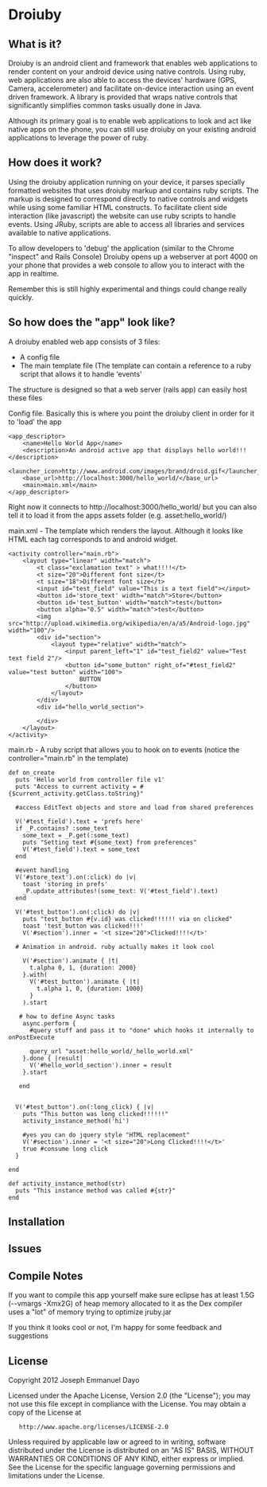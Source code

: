 Droiuby
=======

What is it?
-----------

Droiuby is an android client and framework that enables web applications to
render content on your android device using native controls. Using ruby, web
applications are also able to access the devices' hardware (GPS, Camera,
accelerometer) and facilitate on-device interaction using an event driven
framework. A library is provided that wraps native controls that significantly
simplifies common tasks usually done in Java.

Although its primary goal is to enable web applications to look and act like
native apps on the phone, you can still use droiuby on your existing android
applications to leverage the power of ruby.

How does it work?
-----------------

Using the droiuby application running on your device, it parses specially formatted
websites that uses droiuby markup and contains ruby scripts. The markup is 
designed to correspond directly to native controls and widgets while using some
familiar HTML constructs. To facilitate client side interaction (like javascript)
the website can use ruby scripts to handle events. Using JRuby, scripts are able
to access all libraries and services available to native applications.

To allow developers to 'debug' the application (similar to the Chrome "inspect" and Rails Console)
Droiuby opens up a webserver at port 4000 on your phone that provides a web console
to allow you to interact with the app in realtime.

Remember this is still highly experimental and things could change really quickly.

So how does the "app" look like?
-----------------------------

A droiuby enabled web app consists of 3 files:

- A config file
- The main template file (The template can contain a reference to a ruby script that allows it to handle 'events'

The structure is designed so that a web server (rails app) can easily host these files

Config file. Basically this is where you point the droiuby client in order for it to 'load' the app

	<app_descriptor>
	    <name>Hello World App</name>
	    <description>An android active app that displays hello world!!!</description>
	    <launcher_icon>http://www.android.com/images/brand/droid.gif</launcher_icon>
	    <base_url>http://localhost:3000/hello_world/</base_url>
	    <main>main.xml</main>
	</app_descriptor>
	
Right now it connects to http://localhost:3000/hello_world/ but you can also tell it to load it from
the apps assets folder (e.g. asset:hello_world/) 
	
main.xml - The template which renders the layout. Although it looks like HTML each tag corresponds to and android widget.

	<activity controller="main.rb">
	    <layout type="linear" width="match">
	        <t class="exclamation text" > what!!!!</t>
	        <t size="20">Different font size</t>
	        <t size="18">Different font size</t>
	        <input id="test_field" value="This is a text field"></input>
	        <button id='store_text' width="match">Store</button>
	        <button id='test_button' width="match">test</button>
	        <button alpha="0.5" width="match">test</button>
	        <img src="http://upload.wikimedia.org/wikipedia/en/a/a5/Android-logo.jpg" width="100"/>
	        <div id="section">
	            <layout type="relative" width="match">
	                <input parent_left="1" id="test_field2" value="Test text field 2"/>
	                <button id="some_button" right_of="#test_field2" value="test button" width="100">
	                    BUTTON
	                </button>    
	            </layout>
	        </div>
	        <div id="hello_world_section">
	            
	        </div>
	    </layout>
	</activity>

main.rb - A ruby script that allows you to hook on to events (notice the controller="main.rb" in the template)

	def on_create
	  puts 'Hello world from controller file v1'
	  puts "Access to current activity = #{$current_activity.getClass.toString}"
	  
	  #access EditText objects and store and load from shared preferences
	  
	  V('#test_field').text = 'prefs here'
	  if _P.contains? :some_text
	    some_text = _P.get(:some_text)
	    puts "Setting text #{some_text} from preferences"
	    V('#test_field').text = some_text
	  end
	  
	  #event handling
	  V('#store_text').on(:click) do |v|
	    toast 'storing in prefs'
	    _P.update_attributes!(some_text: V('#test_field').text)
	  end
	  
	  V('#test_button').on(:click) do |v|
	    puts "test_button #{v.id} was clicked!!!!!! via on clicked" 
	    toast 'test_button was clicked!!!'
	    V('#section').inner = '<t size="20">Clicked!!!!</t>'
	    
	  # Animation in android. ruby actually makes it look cool
	  
	    V('#section').animate { |t|
	      t.alpha 0, 1, {duration: 2000}
	    }.with(
	      V('#test_button').animate { |t|
	        t.alpha 1, 0, {duration: 1000}
	      } 
	    ).start
	    
	   # how to define Async tasks
	    async.perform {
	      #query stuff and pass it to "done" which hooks it internally to onPostExecute
	      
	      query_url "asset:hello_world/_hello_world.xml"
	    }.done { |result|
	      V('#hello_world_section').inner = result
	    }.start
	    
	   end
	  
	  
	  V('#test_button').on(:long_click) { |v|
	    puts "This button was long clicked!!!!!!"
	    activity_instance_method('hi')
	    
	    #yes you can do jquery style "HTML replacement"
	    V('#section').inner = '<t size="20">Long Clicked!!!!</t>'
	    true #consume long click
	  }
	  
	end
	
	def activity_instance_method(str)
	  puts "This instance method was called #{str}"
	end

Installation
------------

Issues
------

Compile Notes
-------------

If you want to compile this app yourself make sure eclipse has at least 1.5G (--vmargs -Xmx2G) of heap memory allocated to it as
the Dex compiler uses a "lot" of memory trying to optimize jruby.jar 

If you think it looks cool or not, I'm happy for some feedback and suggestions

License
-------
 Copyright 2012 Joseph Emmanuel Dayo

   Licensed under the Apache License, Version 2.0 (the "License");
   you may not use this file except in compliance with the License.
   You may obtain a copy of the License at

       http://www.apache.org/licenses/LICENSE-2.0

   Unless required by applicable law or agreed to in writing, software
   distributed under the License is distributed on an "AS IS" BASIS,
   WITHOUT WARRANTIES OR CONDITIONS OF ANY KIND, either express or implied.
   See the License for the specific language governing permissions and
   limitations under the License.

